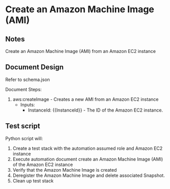 # Create an Amazon Machine Image (AMI)

## Notes

Create an Amazon Machine Image (AMI) from an Amazon EC2 instance

## Document Design

Refer to schema.json

Document Steps:
1. aws:createImage - Creates a new AMI from an Amazon EC2 instance
   * Inputs:
     * InstanceId: {{InstanceId}} - The ID of the Amazon EC2 instance.

## Test script

Python script will:
  1. Create a test stack with the automation assumed role and Amazon EC2 instance
  2. Execute automation document create an Amazon Machine Image (AMI) of the Amazon EC2 instance
  3. Verify that the Amazon Machine Image is created
  4. Deregister the Amazon Machine Image and delete associated Snapshot.
  5. Clean up test stack
